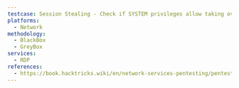 ```yaml
---
testcase: Session Stealing - Check if SYSTEM privileges allow taking over active RDP sessions with; tscon <ID> /dest:<SESSIONNAME> or using Mimikatz (ts::sessions, ts::remote /id:<id>)
platforms: 
  - Network
methodology: 
  - BlackBox
  - GreyBox
services:
  - RDP
references:
  - https://book.hacktricks.wiki/en/network-services-pentesting/pentesting-rdp.html
---
```

